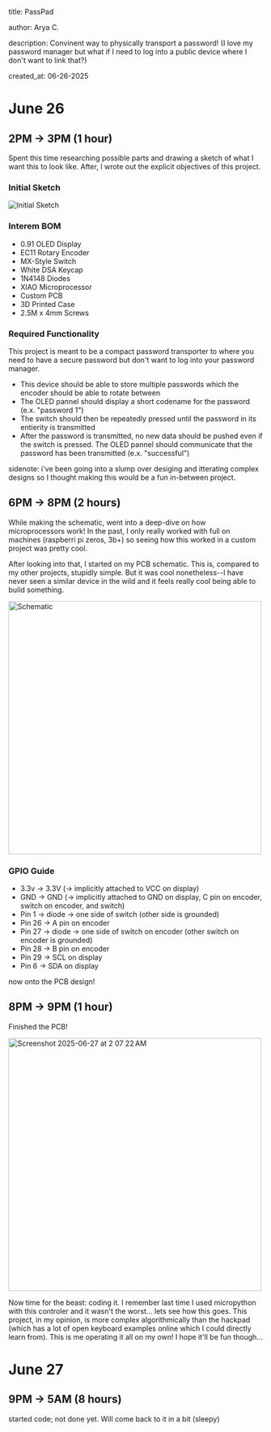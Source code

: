title: PassPad

author: Arya C. 

description: Convinent way to physically transport a password! (I love my password manager but what if I need to log into a public device where I don't want to link that?)

created_at: 06-26-2025

# June 26

## 2PM -> 3PM (1 hour)

Spent this time researching possible parts and drawing a sketch of what I want this to look like. After, I wrote out the explicit objectives of this project. 

### Initial Sketch
![Initial Sketch](https://github.com/user-attachments/assets/45d1da0c-0bc1-4e0a-940c-a1a77d4ac390)

### Interem BOM
- 0.91 OLED Display
- EC11 Rotary Encoder
- MX-Style Switch
- White DSA Keycap
- 1N4148 Diodes
- XIAO Microprocessor
- Custom PCB
- 3D Printed Case
- 2.5M x 4mm Screws

### Required Functionality
This project is meant to be a compact password transporter to where you need to have a secure password but don't want to log into your password manager. 

- This device should be able to store multiple passwords which the encoder should be able to rotate between
- The OLED pannel should display a short codename for the password (e.x. "password 1")
- The switch should then be repeatedly pressed until the password in its entierity is transmitted
- After the password is transmitted, no new data should be pushed even if the switch is pressed. The OLED pannel should communicate that the password has been transmitted (e.x. "successful")


sidenote: i've been going into a slump over desiging and itterating complex designs so I thought making this would be a fun in-between project. 


## 6PM -> 8PM (2 hours)

While making the schematic, went into a deep-dive on how microprocessors work! In the past, I only really worked with full on machines (raspberri pi zeros, 3b+) so seeing how this worked in a custom project was pretty cool. 

After looking into that, I started on my PCB schematic. This is, compared to my other projects, stupidly simple. But it was cool nonetheless--I have never seen a similar device in the wild and it feels really cool being able to build something. 

<img width="500" alt="Schematic" src="https://github.com/user-attachments/assets/dca50135-9fe8-40f4-b07f-57827bb4835d" />




### GPIO Guide
- 3.3v -> 3.3V (-> implicitly attached to VCC on display)
- GND -> GND (-> implicitly attached to GND on display, C pin on encoder, switch on encoder, and switch)
- Pin 1 -> diode -> one side of switch (other side is grounded)
- Pin 26 -> A pin on encoder
- Pin 27 -> diode -> one side of switch on encoder (other switch on encoder is grounded)
- Pin 28 -> B pin on encoder
- Pin 29 -> SCL on display
- Pin 6 -> SDA on display

now onto the PCB design!


## 8PM -> 9PM (1 hour)

Finished the PCB!

<img width="500" alt="Screenshot 2025-06-27 at 2 07 22 AM" src="https://github.com/user-attachments/assets/bd968576-1681-4c4e-a822-2cde2b15ebe1" />


Now time for the beast: coding it. I remember last time I used micropython with this controler and it wasn't the worst... lets see how this goes. This project, in my opinion, is more complex algorithmically than the hackpad (which has a lot of open keyboard examples online which I could directly learn from). This is me operating it all on my own! I hope it'll be fun though...


# June 27

## 9PM -> 5AM (8 hours)

started code; not done yet. Will come back to it in a bit (sleepy)









